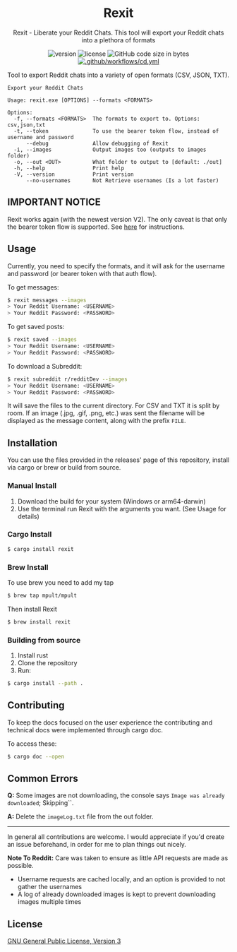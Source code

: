 <div align="center">

# Rexit

Rexit - Liberate your Reddit Chats. This tool will export your Reddit chats into a plethora of formats

![version](https://img.shields.io/github/v/tag/mpult/rexit?color=orange)
![license](https://img.shields.io/github/license/mpult/rexit?color=blue)
![GitHub code size in bytes](https://img.shields.io/github/languages/code-size/mpult/rexit?color=red)
[![.github/workflows/cd.yml](https://github.com/MPult/Rexit/actions/workflows/cd.yml/badge.svg)](https://github.com/MPult/Rexit/actions/workflows/cd.yml)

</div>

Tool to export Reddit chats into a variety of open formats (CSV, JSON, TXT).

```
Export your Reddit Chats

Usage: rexit.exe [OPTIONS] --formats <FORMATS>

Options:
  -f, --formats <FORMATS>  The formats to export to. Options: csv,json,txt
  -t, --token              To use the bearer token flow, instead of username and password
      --debug              Allow debugging of Rexit
  -i, --images             Output images too (outputs to images folder)
  -o, --out <OUT>          What folder to output to [default: ./out]
  -h, --help               Print help
  -V, --version            Print version
      --no-usernames       Not Retrieve usernames (Is a lot faster)
```

## IMPORTANT NOTICE
Rexit works again (with the newest version V2). The only caveat is that only the bearer token flow is supported. See [here](./getBearerToken.md) for instructions.

## Usage

Currently, you need to specify the formats, and it will ask for the username and password (or bearer token with that auth flow).

To get messages:
```bash
$ rexit messages --images
> Your Reddit Username: <USERNAME>
> Your Reddit Password: <PASSWORD>
```

To get saved posts:
```bash
$ rexit saved --images
> Your Reddit Username: <USERNAME>
> Your Reddit Password: <PASSWORD>
```

To download a Subreddit:
```bash
$ rexit subreddit r/redditDev --images
> Your Reddit Username: <USERNAME>
> Your Reddit Password: <PASSWORD>
```

It will save the files to the current directory. For CSV and TXT it is split by room. If an image (.jpg, .gif, .png, etc.) was sent the filename will be displayed as the message content, along with the prefix `FILE`. 

## Installation
You can use the files provided in the releases' page of this repository, install via cargo or brew or build from source.

### Manual Install

1. Download the build for your system (Windows or arm64-darwin)
2. Use the terminal run Rexit with the arguments you want. (See Usage for details)

### Cargo Install
```BASH
$ cargo install rexit
```
### Brew Install
To use brew you need to add my tap
```BASH
$ brew tap mpult/mpult
```
Then install Rexit
```BASH
$ brew install rexit
```
### Building from source
1. Install rust
2. Clone the repository
3. Run:
```BASH
$ cargo install --path .
```
## Contributing
To keep the docs focused on the user experience the contributing and technical docs were implemented through cargo doc.

To access these:
```bash
$ cargo doc --open
```

## Common Errors
**Q:** Some images are not downloading, the console says `Image was already downloaded`; Skipping``.

**A:** Delete the `imageLog.txt` file from the out folder.

---
In general all contributions are welcome. I would appreciate if you'd create an issue beforehand, in order for me to plan things out nicely.


**Note To Reddit:** Care was taken to ensure as little API requests are made as possible.
- Username requests are cached locally, and an option is provided to not gather the usernames
- A log of already downloaded images is kept to prevent downloading images multiple times

## License
[GNU General Public License, Version 3](./LICENSE)
